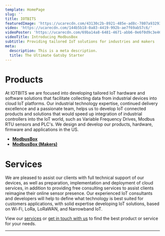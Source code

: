 ```yaml
---
template: HomePage
slug: ''
title: IOTBITS
featuredImage: 'https://ucarecdn.com/43130c2b-8921-485e-ad8c-7807a93293cd/'
video: 'https://ucarecdn.com/144b5b18-0a83-4419-992b-ae7f69ab57c6/'
videoPoster: 'https://ucarecdn.com/69ba14a8-6481-4671-abb6-0e6f0d9c3e46/'
videoTitle: Introducing ModbusBox
subtitle: Providing tailored IoT solutions for industries and makers
meta:
  description: This is a meta description.
  title: The Ultimate Gatsby Starter
---
```


# Products

At IOTBITS we are focused into developing tailored IoT hardware and software solutions that facilitate collecting data from industrial devices into cloud IoT platforms. Our industrial technology expertise, continued delivery excellence and a passionate team, helps us to develop IoT connected products and solutions that would speed up integration of industrial controllers into the IoT world, such as Variable Frequency Drives, Modbus RTU sensors and PLC's. We design and develop our products, hardware, firmware and applications in the US.

- **[ModbusBox](https://mbox.iotbits.net)**
- **[ModbusBox (Makers)](https://mbox.iotbits.net)**

# Services

We are pleased to assist our clients with full technical support of our devices, as well as preparation, implementation and deployment of cloud services, in addition to providing free consulting services to assist clients reimagine their online sensor presence. Our experienced IoT consultants and developers will help to define what technology is best suited for customers applications, with solid expertise developing IoT solutions, based on Wi-Fi, LoRa, LoRaWAN, and Narrowband IoT.

View our [services](/services/) or [get in touch with us](https://iotbits.net/contact) to find the best product or service for your needs.

---

